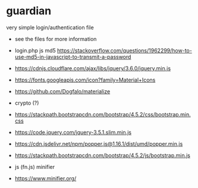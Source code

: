 # guardian
very simple login/authentication file

* see the files for more information
* login.php js md5 https://stackoverflow.com/questions/1962299/how-to-use-md5-in-javascript-to-transmit-a-password
* https://cdnjs.cloudflare.com/ajax/libs/jquery/3.6.0/jquery.min.js
* https://fonts.googleapis.com/icon?family=Material+Icons
* https://github.com/Dogfalo/materialize
* crypto (?)
* https://stackpath.bootstrapcdn.com/bootstrap/4.5.2/css/bootstrap.min.css
* https://code.jquery.com/jquery-3.5.1.slim.min.js
* https://cdn.jsdelivr.net/npm/popper.js@1.16.1/dist/umd/popper.min.js
* https://stackpath.bootstrapcdn.com/bootstrap/4.5.2/js/bootstrap.min.js

* js (fn.js) minifier
* https://www.minifier.org/